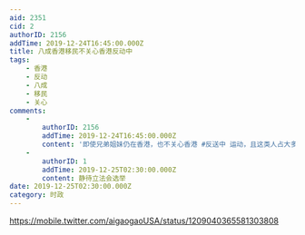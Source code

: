 ```yaml
---
aid: 2351
cid: 2
authorID: 2156
addTime: 2019-12-24T16:45:00.000Z
title: 八成香港移民不关心香港反动中
tags:
    - 香港
    - 反动
    - 八成
    - 移民
    - 关心
comments:
    -
        authorID: 2156
        addTime: 2019-12-24T16:45:00.000Z
        content: '即使兄弟姐妹仍在香港，也不关心香港 #反送中 运动，且这类人占大多数，起码80%'
    -
        authorID: 1
        addTime: 2019-12-25T02:30:00.000Z
        content: 静待立法会选举
date: 2019-12-25T02:30:00.000Z
category: 时政
---
```


https://mobile.twitter.com/aigaogaoUSA/status/1209040365581303808
